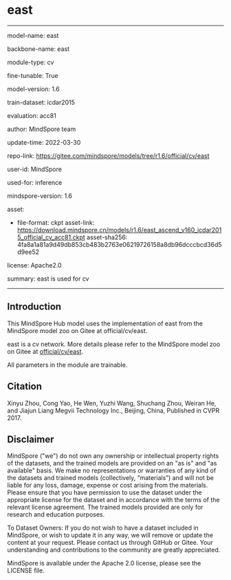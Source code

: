 # east

---

model-name: east

backbone-name: east

module-type: cv

fine-tunable: True

model-version: 1.6

train-dataset: icdar2015

evaluation: acc81

author: MindSpore team

update-time: 2022-03-30

repo-link: <https://gitee.com/mindspore/models/tree/r1.6/official/cv/east>

user-id: MindSpore

used-for: inference

mindspore-version: 1.6

asset:

-
    file-format: ckpt
    asset-link: <https://download.mindspore.cn/models/r1.6/east_ascend_v160_icdar2015_official_cv_acc81.ckpt>
    asset-sha256: 4fa8a1a81a9d49db853cb483b2763e06219726158a8db96dcccbcd36d5d9ee52

license: Apache2.0

summary: east is used for cv

---

## Introduction

This MindSpore Hub model uses the implementation of east from the MindSpore model zoo on Gitee at official/cv/east.

east is a cv network. More details please refer to the MindSpore model zoo on Gitee at [official/cv/east](https://gitee.com/mindspore/models/blob/r1.6/official/cv/east/README.md).

All parameters in the module are trainable.

## Citation

Xinyu Zhou, Cong Yao, He Wen, Yuzhi Wang, Shuchang Zhou, Weiran He, and Jiajun Liang Megvii Technology Inc., Beijing, China, Published in CVPR 2017.

## Disclaimer

MindSpore ("we") do not own any ownership or intellectual property rights of the datasets, and the trained models are provided on an "as is" and "as available" basis. We make no representations or warranties of any kind of the datasets and trained models (collectively, “materials”) and will not be liable for any loss, damage, expense or cost arising from the materials. Please ensure that you have permission to use the dataset under the appropriate license for the dataset and in accordance with the terms of the relevant license agreement. The trained models provided are only for research and education purposes.

To Dataset Owners: If you do not wish to have a dataset included in MindSpore, or wish to update it in any way, we will remove or update the content at your request. Please contact us through GitHub or Gitee. Your understanding and contributions to the community are greatly appreciated.

MindSpore is available under the Apache 2.0 license, please see the LICENSE file.
